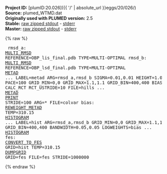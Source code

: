 **Project ID:** [plumID:20.026]({{ '/' | absolute_url }}eggs/20/026/)  
**Source:** plumed_WTMD.dat  
**Originally used with PLUMED version:** 2.5  
**Stable:** [raw zipped stdout](plumed_WTMD.dat.plumed.stdout.txt.zip) - [stderr](plumed_WTMD.dat.plumed.stderr)  
**Master:** [raw zipped stdout](plumed_WTMD.dat.plumed_master.stdout.txt.zip) - [stderr](plumed_WTMD.dat.plumed_master.stderr)  

{% raw %}<pre>
rmsd_a: <a href="https://plumed.github.io/doc-master/user-doc/html/_m_u_l_t_i__r_m_s_d.html">MULTI_RMSD</a> REFERENCE=OBP_lis_final.pdb TYPE=MULTI-OPTIMAL
rmsd_b: <a href="https://plumed.github.io/doc-master/user-doc/html/_m_u_l_t_i__r_m_s_d.html">MULTI_RMSD</a> REFERENCE=OBP_lsd_final.pdb TYPE=MULTI-OPTIMAL
<a href="https://plumed.github.io/doc-master/user-doc/html/_m_e_t_a_d.html">METAD</a> ...
LABEL=metad 
ARG=rmsd_a,rmsd_b 
SIGMA=0.01,0.01 
HEIGHT=1.0 
TEMP=310.15 
PACE=100 
GRID_MIN=0,0 GRID_MAX=1.1,1.1 
GRID_BIN=400,400
BIASFACTOR=5
CALC_RCT
RCT_USTRIDE=10
FILE=hills
... <a href="https://plumed.github.io/doc-master/user-doc/html/_m_e_t_a_d.html">METAD</a>
<a href="https://plumed.github.io/doc-master/user-doc/html/_p_r_i_n_t.html">PRINT</a> STRIDE=100 ARG=* FILE=colvar
bias: <a href="https://plumed.github.io/doc-master/user-doc/html/_r_e_w_e_i_g_h_t__m_e_t_a_d.html">REWEIGHT_METAD</a> TEMP=310.15
<a href="https://plumed.github.io/doc-master/user-doc/html/_h_i_s_t_o_g_r_a_m.html">HISTOGRAM</a> ...
LABEL=hist
ARG=rmsd_a,rmsd_b 
GRID_MIN=0,0 
GRID_MAX=1.1,1.1
GRID_BIN=400,400 
BANDWIDTH=0.05,0.05 
LOGWEIGHTS=bias
... <a href="https://plumed.github.io/doc-master/user-doc/html/_h_i_s_t_o_g_r_a_m.html">HISTOGRAM</a>
fes: <a href="https://plumed.github.io/doc-master/user-doc/html/_c_o_n_v_e_r_t__t_o__f_e_s.html">CONVERT_TO_FES</a> GRID=hist TEMP=310.15
<a href="https://plumed.github.io/doc-master/user-doc/html/_d_u_m_p_g_r_i_d.html">DUMPGRID</a> GRID=fes FILE=fes STRIDE=1000000
</pre>{% endraw %}
